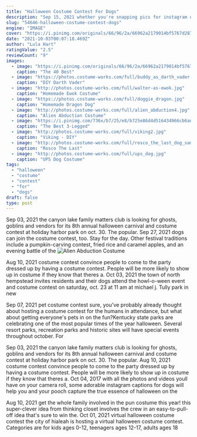 ```yaml
---
title: "Halloween Costume Contest For Dogs"
description: "Sep 15, 2021 whether you're snapping pics for instagram or trying to win the office dog costume contest, these looks will turn heads. Below, cbs essentials has curated the most perfect dog"
slug: "54646-halloween-costume-contest-dogs"
engine: "IMAGE"
cover: "https://i.pinimg.com/originals/66/96/2a/66962a2179014bf5767d287c01dd9d67.jpg"
date: "2021-10-03T00:07:18.469Z"
author: "Lula Hart"
ratingValue: "2.5"
reviewCount: "9"
images:
  - image: "https://i.pinimg.com/originals/66/96/2a/66962a2179014bf5767d287c01dd9d67.jpg"
    caption: "The 40 Best"
  - image: "https://photos.costume-works.com/full/buddy_as_darth_vader.jpg"
    caption: "DIY Darth Vader"
  - image: "http://photos.costume-works.com/full/walter-as-ewok.jpg"
    caption: "Homemade Ewok Costume"
  - image: "https://photos.costume-works.com/full/doggie_dragon.jpg"
    caption: "Homemade Dragon Dog"
  - image: "http://photos.costume-works.com/full/alien_abduction4.jpg"
    caption: "Alien Abduction Costume"
  - image: "https://i.pinimg.com/736x/b7/25/e8/b725e86d4d516434966cb6adf7ef23b9--nemo-pet-costumes.jpg"
    caption: "The Best 3-Legged"
  - image: "http://photos.costume-works.com/full/viking2.jpg"
    caption: "Viking - DIY"
  - image: "http://photos.costume-works.com/full/rosco_the_last_dog_samurai2.jpg"
    caption: "Rosco The Last"
  - image: "http://photos.costume-works.com/full/ups_dog.jpg"
    caption: "UPS Dog Costume"
tags:
  - "halloween"
  - "costume"
  - "contest"
  - "for"
  - "dogs"
draft: false
type: post
---
```


Sep 03, 2021 the canyon lake family matters club is looking for ghosts, goblins and vendors for its 8th annual halloween carnival and costume contest at holiday harbor park on oct. 30. The popular. Sep 27, 2021 dogs can join the costume contest, too. Stay for the day. Other festival traditions include a pumpkin-carving contest, fried rice and caramel apples, and an evening battle of the
![Alien Abduction Costume](http://photos.costume-works.com/full/alien_abduction4.jpg "Alien Abduction Costume")

Aug 10, 2021 costume contest convince people to come to the party dressed up by having a costume contest. People will be more likely to show up in costume if they know that theres a. Oct 03, 2021 the town of north hempstead invites residents and their dogs attend the howl-o-ween event and costume contest on saturday, oct. 23 at 11 am at michael j. Tully park in new
<!--inArticleAds-->

<!--galleryOne-->

Sep 07, 2021 pet costume contest sure, you've probably already thought about hosting a costume contest for the humans in attendance, but what about getting everyone's pets in on the fun?Kentucky state parks are celebrating one of the most popular times of the year  halloween. Several resort parks, recreation parks and historic sites will have special events throughout october. For
<!--inArticleAds-->

<!--galleryTwo-->

Sep 03, 2021 the canyon lake family matters club is looking for ghosts, goblins and vendors for its 8th annual halloween carnival and costume contest at holiday harbor park on oct. 30. The popular. Aug 10, 2021 costume contest convince people to come to the party dressed up by having a costume contest. People will be more likely to show up in costume if they know that theres a. Oct 04, 2017 with all the photos and videos youll have on your camera roll, some adorable instagram captions for dogs will help you and your pooch capture the true essence of halloween on the
<!--galleryThree-->

Aug 10, 2021 get the whole family involved in the pun costume this year! this super-clever idea from thinking closet involves the crew in an easy-to-pull-off idea that's sure to win the. Oct 01, 2021 virtual halloween costume contest the city of hialeah is hosting a virtual halloween costume contest. Categories are for kids ages 0-12, teenagers ages 12-17, adults ages 18